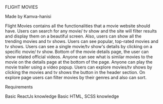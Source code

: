 FLIGHT MOVIES

Made by Kamva-hanisi

Flight Movies contains all the functionalities that a movie website should have. Users can search for any movie/ tv show and the site will filter results and display them on a beautiful screen. Also, users can show all the trending movies and tv shows. Users can see popular, top-rated movies and tv shows. Users can see a single movie/tv show's details by clicking on a specific movie/ tv show. Bottom of the movie details page, the user can show related official videos. Anyone can see what is similar movies to the movie on the details page at the bottom of the page. Anyone can play the movie trailer using a video popup. Users can explore movies/tv shows by clicking the movies and tv shows the button in the header section. On explore page users can filter movies by their genres and also can sort.

Requirements

Basic ReactJs knowledge
Basic HTML, SCSS knowledge
